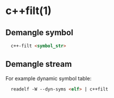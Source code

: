 # c++filt(1)

## Demangle symbol
```markdown
  c++-filt <symbol_str>
```

## Demangle stream
For example dynamic symbol table:
```markdown
  readelf -W --dyn-syms <elf> | c++filt
```
